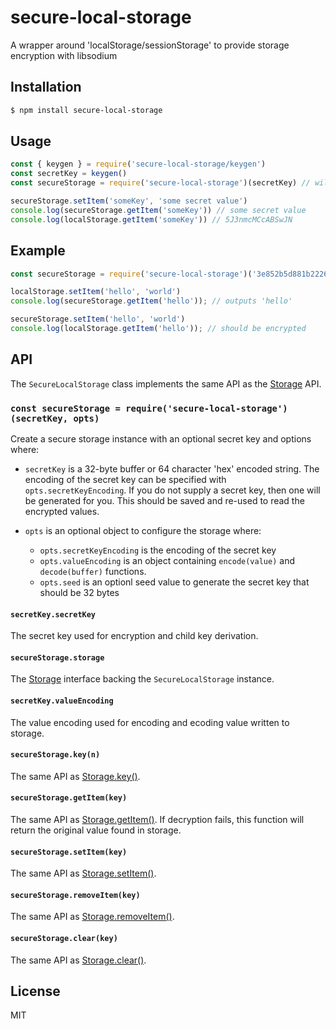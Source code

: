 secure-local-storage
====================

A wrapper around 'localStorage/sessionStorage' to provide storage encryption with libsodium

## Installation

```sh
$ npm install secure-local-storage
```

## Usage

```js
const { keygen } = require('secure-local-storage/keygen')
const secretKey = keygen()
const secureStorage = require('secure-local-storage')(secretKey) // will generate key by default

secureStorage.setItem('someKey', 'some secret value')
console.log(secureStorage.getItem('someKey')) // some secret value
console.log(localStorage.getItem('someKey')) // 5J3nmcMCcABSwJN
```

## Example

```js
const secureStorage = require('secure-local-storage')('3e852b5d881b22261b8e417e217a9fa9757f4532305c4e46e2a6966aa89840f6')

localStorage.setItem('hello', 'world')
console.log(secureStorage.getItem('hello')); // outputs 'hello'

secureStorage.setItem('hello', 'world')
console.log(localStorage.getItem('hello')); // should be encrypted
```

## API

The `SecureLocalStorage` class implements the same API as the [Storage][Storage]
API.

### `const secureStorage = require('secure-local-storage')(secretKey, opts)`

Create a secure storage instance with an optional secret key and options where:

* `secretKey` is a 32-byte buffer or 64 character 'hex' encoded string. The
  encoding of the secret key can be specified with `opts.secretKeyEncoding`.
  If you do not supply a secret key, then one will be generated for you. This
  should be saved and re-used to read the encrypted values.

* `opts` is an optional object to configure the storage where:
  * `opts.secretKeyEncoding` is the encoding of the secret key
  * `opts.valueEncoding` is an object containing `encode(value)` and
    `decode(buffer)` functions.
  * `opts.seed` is an optionl seed value to generate the secret key that
    should be 32 bytes

#### `secretKey.secretKey`

The secret key used for encryption and child key derivation.

#### `secureStorage.storage`

The [Storage][Storage] interface backing the `SecureLocalStorage` instance.

#### `secretKey.valueEncoding`

The value encoding used for encoding and ecoding value written to storage.

#### `secureStorage.key(n)`

The same API as [Storage.key()][Storage.key].

#### `secureStorage.getItem(key)`

The same API as [Storage.getItem()][Storage.getItem]. If decryption fails, this
function will return the original value found in storage.

#### `secureStorage.setItem(key)`

The same API as [Storage.setItem()][Storage.setItem].

#### `secureStorage.removeItem(key)`

The same API as [Storage.removeItem()][Storage.removeItem].

#### `secureStorage.clear(key)`

The same API as [Storage.clear()][Storage.clear].

## License

MIT


[Storage]: https://developer.mozilla.org/en-US/docs/Web/API/Storage
[Storage.key]: https://developer.mozilla.org/en-US/docs/Web/API/Storage
[Storage.clear]: https://developer.mozilla.org/en-US/docs/Web/API/Storage/clear
[Storage.getItem]: https://developer.mozilla.org/en-US/docs/Web/API/Storage/getItem
[Storage.setItem]: https://developer.mozilla.org/en-US/docs/Web/API/Storage/setItem
[Storage.removeItem]: https://developer.mozilla.org/en-US/docs/Web/API/Storage/removeItem
